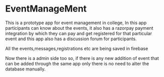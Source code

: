# EventManageMent

This is a prototype app for event management in college,
In this app participants can know about the events, it also has a razorpay payment integration
by which they can pay and get registered for that particular event and this app also has a discussion forum for participants.

All the events,messages,registrations etc are being saved in firebase

Now there is a admin side too so, if there is any new addition of event that can be added through the same app only 
there is no need to alter the database manually.

